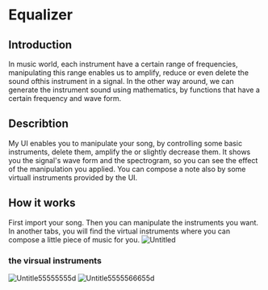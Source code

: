 # Equalizer
## Introduction
In music world, each instrument have a certain range of frequencies, manipulating this range enables us to amplify, reduce or even delete the sound ofthis instrument in a signal.
In the other way around, we can generate the instrument sound using mathematics, by functions that have a certain frequency and wave form.


## Describtion
My UI enables you to manipulate your song, by controlling some basic instruments, delete them, amplify the or slightly decrease them.
It shows you the signal's wave form and the spectrogram, so you can see the effect of the manipulation you applied.
You can compose a note also by some virtuall instruments provided by the UI.


## How it works
First import your song.
Then you can manipulate the instruments you want.
In another tabs, you will find the virtual instruments where you can compose a little piece of music for you.
![Untitled](https://user-images.githubusercontent.com/61351672/168410451-0fab8bc7-86e5-4279-914d-c9ff2412cc58.png)
### the virsual instruments
![Untitle55555555d](https://user-images.githubusercontent.com/61351672/168410490-b4593a62-d535-4f50-ab90-a2b7a1c99d7a.png)
![Untitle5555566655d](https://user-images.githubusercontent.com/61351672/168410495-82b5dcc1-d2d8-4c2f-a277-50d237166ee8.png)
